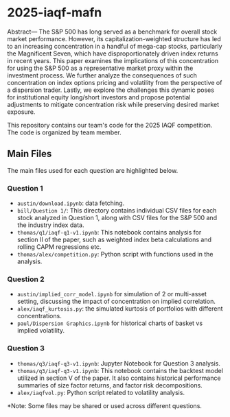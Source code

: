 # 2025-iaqf-mafn

Abstract— The S&P 500 has long served as a benchmark for overall stock market performance. However, its capitalization-weighted structure has led to an increasing concentration in a handful of mega-cap stocks, particularly the Magnificent Seven, which have disproportionately driven index returns in recent years.
This paper examines the implications of this concentration for using the S&P 500 as a representative market proxy within the investment process. We further analyze the consequences of such concentration on index options pricing and volatility from the perspective of a dispersion
trader. Lastly, we explore the challenges this dynamic poses for institutional equity long/short investors and propose potential adjustments to mitigate concentration risk while preserving desired market exposure.

This repository contains our team's code for the 2025 IAQF competition. The code is organized by team member.

## Main Files

The main files used for each question are highlighted below.

### Question 1

* `austin/download.ipynb`: data fetching.
* `bill/Question 1/`: This directory contains individual CSV files for each stock analyzed in Question 1, along with CSV files for the S\&P 500 and the industry index data.
* `thomas/q1/iaqf-q1-v1.ipynb`: This notebook contains analysis for section II of the paper, such as weighted index beta calculations and rolling CAPM regressions etc.
* `thomas/alex/competition.py`: Python script with functions used in the analysis.

### Question 2

* `austin/implied_corr_model.ipynb` for simulation of 2 or multi-asset setting, discussing the impact of concentration on implied correlation.
* `alex/iaqf_kurtosis.py`: the simulated kurtosis of portfolios with different concentrations.
* `paul/Dispersion Graphics.ipynb` for historical charts of basket vs implied volatility.

### Question 3

* `thomas/q3/iaqf-q3-v1.ipynb`: Jupyter Notebook for Question 3 analysis.
* `thomas/q3/iaqf-q3-v1.ipynb`: This notebook contains the backtest model utilized in section V of the paper. It also contains historical performance summaries of size factor returns, and factor risk decompositions.
* `alex/iaqfvol.py`: Python script related to volatility analysis.

*Note: Some files may be shared or used across different questions.